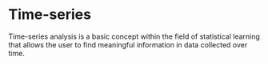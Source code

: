 # Time-series
Time-series analysis is a basic concept within the field of statistical learning that allows the user to find meaningful information in data collected over time. 
